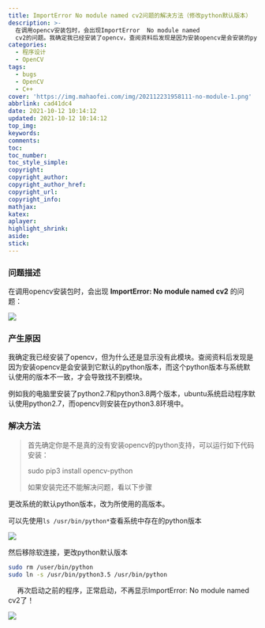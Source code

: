 ```yaml
---
title: ImportError No module named cv2问题的解决方法（修改python默认版本）
description: >-
  在调用opencv安装包时，会出现ImportError  No module named
  cv2的问题。我确定我已经安装了opencv，查阅资料后发现是因为安装opencv是会安装的python版本，与系统默认使用的版本不一致，才会导致找不到模块。
categories:
  - 程序设计
  - OpenCV
tags:
  - bugs
  - OpenCV
  - C++
cover: 'https://img.mahaofei.com/img/202112231958111-no-module-1.png'
abbrlink: cad41dc4
date: 2021-10-12 10:14:12
updated: 2021-10-12 10:14:12
top_img:
keywords:
comments:
toc:
toc_number:
toc_style_simple:
copyright:
copyright_author:
copyright_author_href:
copyright_url:
copyright_info:
mathjax:
katex:
aplayer:
highlight_shrink:
aside:
stick:
---
```






### 问题描述

在调用opencv安装包时，会出现 **ImportError: No module named cv2** 的问题：



![](https://img.mahaofei.com/img/202112231958111-no-module-1.png)



### 产生原因
我确定我已经安装了opencv，但为什么还是显示没有此模块。查阅资料后发现是因为安装opencv是会安装到它默认的python版本，而这个python版本与系统默认使用的版本不一致，才会导致找不到模块。

例如我的电脑里安装了python2.7和python3.8两个版本，ubuntu系统启动程序默认使用python2.7，而opencv则安装在python3.8环境中。

### 解决方法



> 首先确定你是不是真的没有安装opencv的python支持，可以运行如下代码安装：
>
> sudo pip3 install opencv-python
>
> 如果安装完还不能解决问题，看以下步骤



更改系统的默认python版本，改为所使用的高版本。

可以先使用`ls /usr/bin/python*`查看系统中存在的python版本



![](https://img.mahaofei.com/img/202112231958436-no-module-2.png)



然后移除软连接，更改python默认版本

```bash
sudo rm /user/bin/python
sudo ln -s /usr/bin/python3.5 /usr/bin/python
```

&emsp;
 再次启动之前的程序，正常启动，不再显示ImportError: No module named cv2了！



![](https://img.mahaofei.com/img/202112231959476-no-module-3.png)

